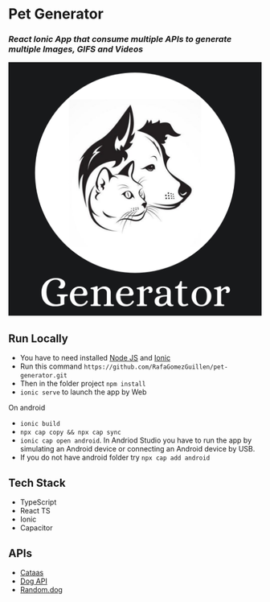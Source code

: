 # Pet Generator

### *React Ionic App that consume multiple APIs to generate multiple Images, GIFS and Videos*

<img src='public/favicon.png'>

## Run Locally

- You have to need installed [Node JS](https://nodejs.org/en) and [Ionic](https://ionicframework.com/)
- Run this command `https://github.com/RafaGomezGuillen/pet-generator.git`
- Then in the folder project `npm install`
- `ionic serve` to launch the app by Web

On android
- `ionic build`
- `npx cap copy && npx cap sync`
- `ionic cap open android`. In Andriod Studio you have to run the app by simulating an Android device or connecting an Android device by USB.
- If you do not have android folder try `npx cap add android`

## Tech Stack
- TypeScript
- React TS
- Ionic 
- Capacitor

## APIs

- [Cataas](https://cataas.com/#/)
- [Dog API](https://dog.ceo/dog-api/)
- [Random.dog](https://random.dog/)